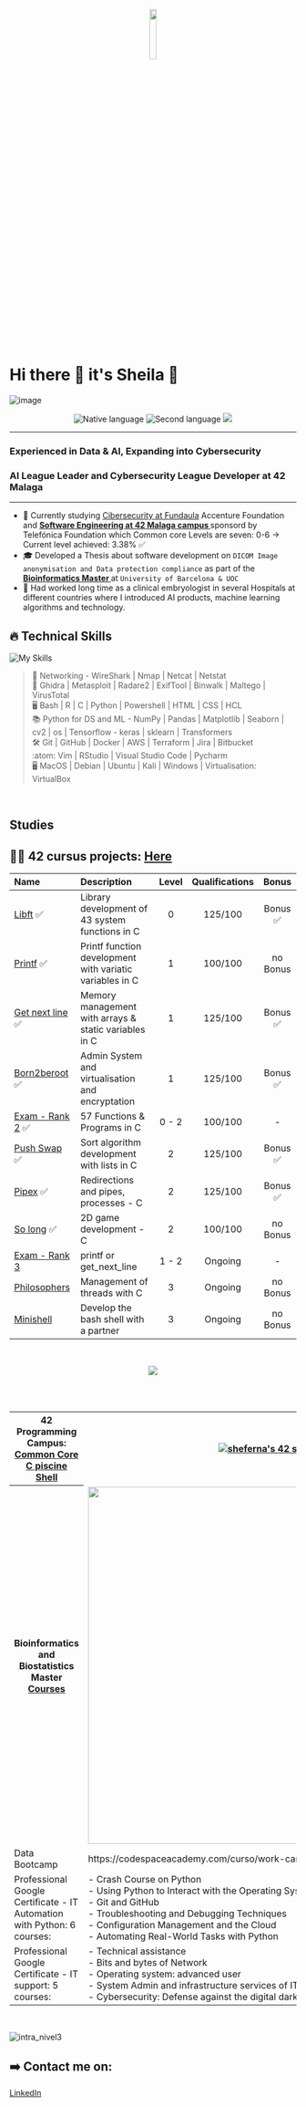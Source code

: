 <p align="center"><img width=15%" src="" alt="" /></p>

# Hi there 👋 it's Sheila 🤗

![image](https://github.com/user-attachments/assets/1d8acf60-715e-44b7-9aa7-5ece75dcf7df)

 <p align="center">
        <img src="https://img.shields.io/badge/Nat-🇪🇸-%23aaaaaa.svg?style=flat" alt="Native language"/>
        <img src="https://img.shields.io/badge/C1-🇬🇧-%23aaaaaa.svg?style=flat" alt="Second language"/>
        <img src="https://komarev.com/ghpvc/?username=Sheifc&style=flat&color=blue"></a>
</p>

---

### Experienced in Data & AI, Expanding into Cybersecurity 
### AI League Leader and Cybersecurity League Developer at 42 Malaga

---
- 🔭 Currently studying [Cibersecurity at Fundaula](https://www.fundaula.es/perfiles-profesionales-tecnologicos?filters=tecnologia&p=12354&locale=es-ES) Accenture Foundation and  **<a href="https://www.42malaga.com/"> Software Engineering at 42 Malaga campus </a>** sponsord by Telefónica Foundation which Common core Levels are seven: 0-6 -> Current level achieved: 3.38% ✅ 
- 🎓 Developed a Thesis about software development on `DICOM Image anonymisation and Data protection compliance` as part of the **<a href="https://www.uoc.edu/es/estudios/masters/master-universitario-bioinformatica-bioestadistica"> Bioinformatics Master </a>** at `University of Barcelona & UOC`
- 🔬 Had worked long time as a clinical embryologist in several Hospitals at different countries where I introduced AI products, machine learning algorithms and technology. 

## :fire: Technical Skills

![My Skills](https://skillicons.dev/icons?i=aws,kali,docker,powershell,c,bash,python,r,vim,vscode,git,html,css,github)
> :satellite: Networking - WireShark | Nmap | Netcat | Netstat  
> :toolbox:  Ghidra | Metasploit | Radare2 | ExifTool | Binwalk | Maltego | VirusTotal  
> :desktop_computer: Bash | R | C | Python | Powershell | HTML | CSS | HCL  
> 📚 Python for DS and ML - NumPy | Pandas | Matplotlib | Seaborn | cv2 | os | Tensorflow - keras | sklearn | Transformers  
> :hammer_and_wrench:  Git | GitHub | Docker | AWS | Terraform | Jira | Bitbucket  
> :atom: Vim | RStudio | Visual Studio Code | Pycharm  
> :desktop_computer: MacOS | Debian | Ubuntu | Kali | Windows | Virtualisation: VirtualBox
<br>

<h2>Studies</h2>

## 👩‍💻 42 cursus projects: [Here](https://github.com/Sheifc/42cursus/tree/main)
|	Name                                               |	Description                                    | Level | Qualifications | Bonus |
|:--------------------------------------------------|:----------------------------------------------|:-----:|:----------------:|:----------------:|
|	[Libft](https://github.com/Sheifc/42cursus/tree/main/libft) ✅ |  Library development of 43 system functions in C      | 0 | 125/100 | Bonus ✅ |
| [Printf](https://github.com/Sheifc/42cursus/tree/main/printf) ✅ | Printf function development with variatic variables in C | 1 | 100/100 | no Bonus |
| [Get next line](https://github.com/Sheifc/42cursus/tree/main/GNL) ✅ | Memory management with arrays & static variables in C | 1 | 125/100 | Bonus ✅ |
| [Born2beroot](https://github.com/Sheifc/42cursus/tree/main/Born2beroot) ✅ | Admin System and virtualisation and encryptation| 1 | 125/100 | Bonus ✅ |
| [Exam - Rank 2](https://github.com/Sheifc/42cursus/tree/main/Rank2_Exam) ✅ | 57 Functions & Programs in C | 0 - 2 | 100/100 | - |
| [Push Swap](https://github.com/Sheifc/42cursus/tree/main/push_swap) ✅ | Sort algorithm development with lists in C | 2 | 125/100 | Bonus ✅ |
| [Pipex](https://github.com/Sheifc/42cursus/tree/main/pipex) ✅ | Redirections and pipes, processes - C | 2 | 125/100 | Bonus ✅ | 
| [So long](https://github.com/Sheifc/42cursus/tree/main/so_long) ✅ | 2D game development - C | 2 | 100/100 | no Bonus | 
| [Exam - Rank 3]()  | printf or get_next_line | 1 - 2 | Ongoing | - | 
| [Philosophers]()  | Management of threads with C | 3 | Ongoing | no Bonus |
| [Minishell]()  | Develop the bash shell with a partner | 3 | Ongoing | no Bonus |

<br> 
<p align="center"> 
  <img src="https://github-readme-stats.vercel.app/api/top-langs/?username=Sheifc&layout=compact&theme=dark&hide_border=true" />
</p>
<br>

<br> 
<table style="width:100%">
  <tr>
    <th>42 Programming Campus:<br><a href="https://github.com/Sheifc/42cursus">Common Core</a><br><a href="https://github.com/Sheifc/42-C-piscine">C piscine</a><br><a href="https://github.com/Sheifc/Shell-42-C-piscine">Shell</a><br></th>
    <th><a href="https://github.com/oakoudad/badge42"><img src="https://badge.mediaplus.ma/darkblue/sheferna?1337Badge=off&UM6P=off" alt="sheferna's 42 stats" /></a></th>
  </tr>
  <tr>
    <th>Bioinformatics and Biostatistics Master<br><a href="https://github.com/Sheifc/Bioinformatics-and-Biostatistic-Master">Courses<br></th>
    <td><img width="626" alt="" src=""></a></td>
  </tr>
   <tr>
    <td>Data Bootcamp</td>
    <td>https://codespaceacademy.com/curso/work-camp-data-science/</td>
  </tr>
  <tr>
    <td>Professional Google Certificate - IT Automation with Python: 6 courses:</td>
    <td>- Crash Course on Python<br>- Using Python to Interact with the Operating System<br>- Git and GitHub<br>- Troubleshooting and Debugging Techniques<br>- Configuration Management and the Cloud<br>- Automating Real-World Tasks with Python</td>
   </tr>
   <tr>
    <td>Professional Google Certificate - IT support: 5 courses:</td> 
    <td>- Technical assistance<br>- Bits and bytes of Network<br>- Operating system: advanced user<br>- System Admin and infrastructure services of IT<br>- Cybersecurity: Defense against the digital dark arts</td>
   </tr>
</table>
<br>

![intra_nivel3](https://github.com/Sheifc/Sheifc/assets/115345487/c96e118c-c9bb-4334-a2c4-bbaf103fc1c0)

## ➡️ Contact me on: 
[LinkedIn](https://www.linkedin.com/in/sheifc/)



